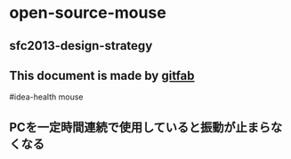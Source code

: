 # open-source-mouse
## sfc2013-design-strategy  
This document is made by [gitfab](http://gitfab.org)
---
#idea-health mouse

PCを一定時間連続で使用していると振動が止まらなくなる
---
